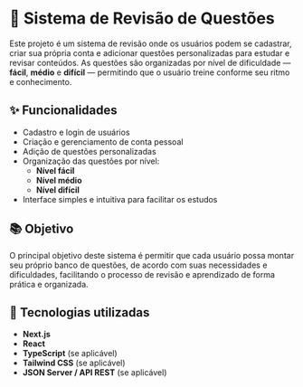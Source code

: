 <h1>🧠 Sistema de Revisão de Questões</h1>

<p>
  Este projeto é um sistema de revisão onde os usuários podem se cadastrar, criar sua própria conta e adicionar questões personalizadas para estudar e revisar conteúdos.
  As questões são organizadas por nível de dificuldade — <strong>fácil</strong>, <strong>médio</strong> e <strong>difícil</strong> — permitindo que o usuário treine conforme seu ritmo e conhecimento.
</p>

<h2>✨ Funcionalidades</h2>
<ul>
  <li>Cadastro e login de usuários</li>
  <li>Criação e gerenciamento de conta pessoal</li>
  <li>Adição de questões personalizadas</li>
  <li>Organização das questões por nível:
    <ul>
      <li><strong>Nível fácil</strong></li>
      <li><strong>Nível médio</strong></li>
      <li><strong>Nível difícil</strong></li>
    </ul>
  </li>
  <li>Interface simples e intuitiva para facilitar os estudos</li>
</ul>

<h2>📚 Objetivo</h2>
<p>
  O principal objetivo deste sistema é permitir que cada usuário possa montar seu próprio banco de questões, de acordo com suas necessidades e dificuldades,
  facilitando o processo de revisão e aprendizado de forma prática e organizada.
</p>

<h2>🚀 Tecnologias utilizadas</h2>
<ul>
  <li><strong>Next.js</strong></li>
  <li><strong>React</strong></li>
  <li><strong>TypeScript</strong> (se aplicável)</li>
  <li><strong>Tailwind CSS</strong> (se aplicável)</li>
  <li><strong>JSON Server / API REST</strong> (se aplicável)</li>
</ul>
